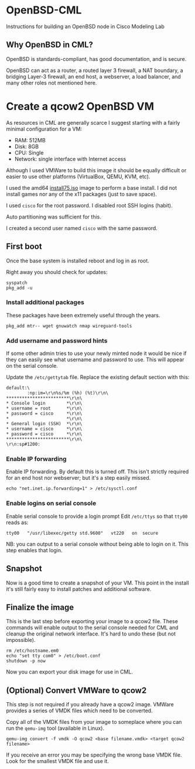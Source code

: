 # OpenBSD-CML
Instructions for building an OpenBSD node in Cisco Modeling Lab

## Why OpenBSD in CML?

OpenBSD is standards-compliant, has good documentation, and is secure.

OpenBSD can act as a router, a routed layer 3 firewall, a NAT boundary, a
bridging Layer-3 firewall, an end host, a webserver, a load balancer, and many
other roles not mentioned here.

# Create a qcow2 OpenBSD VM

As resources in CML are generally scarce I suggest starting with a fairly
minimal configuration for a VM:

* RAM: 512MB
* Disk: 8GB
* CPU: Single
* Network: single interface with Internet access

Although I used VMWare to build this image it should be equally difficult or
easier to use other platforms (VirtualBox, QEMU, KVM, etc).

I used the amd64
[install75.iso](https://cdn.openbsd.org/pub/OpenBSD/7.5/amd64/install75.iso)
image to perform a base install.  I did not install games nor any of the x11
packages (just to save space).

I used ```cisco``` for the root password.  I disabled root SSH logins (habit).

Auto partitioning was sufficient for this.

I created a second user named ```cisco``` with the same password.

## First boot

Once the base system is installed reboot and log in as root.

Right away you should check for updates:

    syspatch
    pkg_add -u

### Install additional packages

These packages have been extremely useful through the years.

    pkg_add mtr-- wget gnuwatch nmap wireguard-tools

### Add username and password hints

If some other admin tries to use your newly minted node it would be nice if
they can easily see what username and password to use.  This will appear on
the serial console.

Update the ```/etc/gettytab``` file.  Replace the existing default section with
this:

    default:\
            :np:im=\r\n%s/%m (%h) (%t)\r\n\
    ************************\r\n\
    * Console login        *\r\n\
    * username = root      *\r\n\
    * password = cisco     *\r\n\
    *                      *\r\n\
    * General login (SSH)  *\r\n\
    * username = cisco     *\r\n\
    * password = cisco     *\r\n\
    ************************\r\n\
    \r\n:sp#1200:

### Enable IP forwarding

Enable IP forwarding.  By default this is turned off.  This isn't strictly
required for an end host nor webserver; but it's a step easily missed.

    echo "net.inet.ip.forwarding=1" > /etc/sysctl.conf

### Enable logins on serial console

Enable serial console to provide a login prompt
Edit ```/etc/ttys``` so that ```tty00``` reads as:

    tty00   "/usr/libexec/getty std.9600"   vt220   on  secure

NB: you can output to a serial console without being able to login on it.  This
step enables that login.

## Snapshot

Now is a good time to create a snapshot of your VM. This point in the install
it's still fairly easy to install patches and additional software.

## Finalize the image

This is the last step before exporting your image to a qcow2 file.  These
commands will enable output to the serial console needed for CML and cleanup
the original network interface.  It's hard to undo these (but not impossible).

    rm /etc/hostname.em0
    echo "set tty com0" > /etc/boot.conf
    shutdown -p now

Now you can export your disk image for use in CML.

## (Optional) Convert VMWare to qcow2

This step is not required if you already have a qcow2 image.  VMWare provides
a series of VMDK files which need to be converted.

Copy all of the VMDK files from your image to someplace where you can run the
```qemu-img``` tool (available in Linux).

    qemu-img convert -f vmdk -O qcow2 <base filename.vmdk> <target qcow2 filename>

If you receive an error you may be specifying the wrong base VMDK file.  Look
for the smallest VMDK file and use it.
